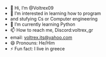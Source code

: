 - 👋 Hi, I’m @Voltrex09
- 👀 I’m interested in learning how to program
- and stufying Cs or Computer engineering 
- 🌱 I’m currently learning Python 
- 📫 How to reach me, Discord:voltrex_gr
- email: voltrex.its@yahoo.com 
- 😄 Pronouns: He/Him
- ⚡ Fun fact: I live in greece 

<!---
Voltrex09/Voltrex09 is a ✨ special ✨ repository because its `README.md` (this file) appears on your GitHub profile.
You can click the Preview link to take a look at your changes.
--->
